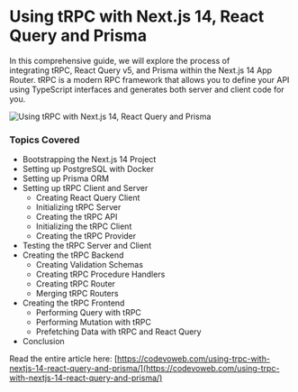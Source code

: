 # Using tRPC with Next.js 14, React Query and Prisma

In this comprehensive guide, we will explore the process of integrating tRPC, React Query v5, and Prisma within the Next.js 14 App Router. tRPC is a modern RPC framework that allows you to define your API using TypeScript interfaces and generates both server and client code for you. 

![Using tRPC with Next.js 14, React Query and Prisma](https://codevoweb.com/wp-content/uploads/2024/01/Using-tRPC-with-Next.js-14-React-Query-and-Prisma.webp)

### Topics Covered

- Bootstrapping the Next.js 14 Project
- Setting up PostgreSQL with Docker
- Setting up Prisma ORM
- Setting up tRPC Client and Server
  - Creating React Query Client
  - Initializing tRPC Server
  - Creating the tRPC API
  - Initializing the tRPC Client
  - Creating the tRPC Provider
- Testing the tRPC Server and Client
- Creating the tRPC Backend
  - Creating Validation Schemas
  - Creating tRPC Procedure Handlers
  - Creating tRPC Router
  - Merging tRPC Routers
- Creating the tRPC Frontend
  - Performing Query with tRPC
  - Performing Mutation with tRPC
  - Prefetching Data with tRPC and React Query
- Conclusion

Read the entire article here: [https://codevoweb.com/using-trpc-with-nextjs-14-react-query-and-prisma/](https://codevoweb.com/using-trpc-with-nextjs-14-react-query-and-prisma/)
